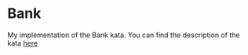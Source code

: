 # Bank
My implementation of the Bank kata. You can find the description of the kata [here](https://katalyst.codurance.com/bank)
